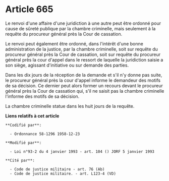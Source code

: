 # Article 665

Le renvoi d'une affaire d'une juridiction à une autre peut être ordonné pour cause de sûreté publique par la chambre
criminelle, mais seulement à la requête du procureur général près la Cour de cassation.

Le renvoi peut également être ordonné, dans l'intérêt d'une bonne administration de la justice, par la chambre criminelle,
soit sur requête du procureur général près la Cour de cassation, soit sur requête du procureur général près la cour d'appel
dans le ressort de laquelle la juridiction saisie a son siège, agissant d'initiative ou sur demande des parties.

Dans les dix jours de la réception de la demande et s'il n'y donne pas suite, le procureur général près la cour d'appel
informe le demandeur des motifs de sa décision. Ce dernier peut alors former un recours devant le procureur général près la
Cour de cassation qui, s'il ne saisit pas la chambre criminelle l'informe des motifs de sa décision.

La chambre criminelle statue dans les huit jours de la requête.

**Liens relatifs à cet article**

	**Codifié par**:

	  - Ordonnance 58-1296 1958-12-23

	**Modifié par**:

	  - Loi n°93-2 du 4 janvier 1993 - art. 104 () JORF 5 janvier 1993

	**Cité par**:

	  - Code de justice militaire - art. 76 (Ab)
	  - Code de justice militaire. - art. L123-4 (VD)
